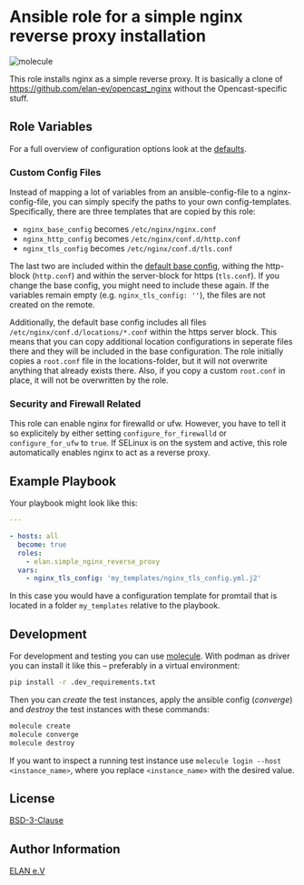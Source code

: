 # Ansible role for a simple nginx reverse proxy installation

![molecule](https://github.com/elan-ev/simple_nginx_reverse_proxy/actions/workflows/molecule.yml/badge.svg)

This role installs nginx as a simple reverse proxy.
It is basically a clone of https://github.com/elan-ev/opencast_nginx without the Opencast-specific stuff.

## Role Variables

For a full overview of configuration options look at the [defaults](defaults/main.yml).

### Custom Config Files

Instead of mapping a lot of variables from an ansible-config-file to a nginx-config-file,
you can simply specify the paths to your own config-templates.
Specifically, there are three templates that are copied by this role:

* `nginx_base_config` becomes `/etc/nginx/nginx.conf`
* `nginx_http_config` becomes `/etc/nginx/conf.d/http.conf`
* `nginx_tls_config` becomes `/etc/nginx/conf.d/tls.conf`

The last two are included within the [default base config](templates/nginx.conf), withing the http-block (`http.conf`) and within the server-block for https (`tls.conf`).
If you change the base config, you might need to include these again.
If the variables remain empty (e.g. `nginx_tls_config: ''`), the files are not created on the remote.

Additionally, the default base config includes all files `/etc/nginx/conf.d/locations/*.conf` within the https server block.
This means that you can copy additional location configurations in seperate files there and they will be included in the base configuration.
The role initially copies a `root.conf` file in the locations-folder, but it will not overwrite anything that already exists there.
Also, if you copy a custom `root.conf` in place, it will not be overwritten by the role.

### Security and Firewall Related

This role can enable nginx for firewalld or ufw.
However, you have to tell it so explicitely by either setting `configure_for_firewalld` or `configure_for_ufw` to `true`.
If SELinux is on the system and active, this role automatically enables nginx to act as a reverse proxy.

## Example Playbook

Your playbook might look like this:

```yaml
---

- hosts: all
  become: true
  roles:
    - elan.simple_nginx_reverse_proxy
  vars:
    - nginx_tls_config: 'my_templates/nginx_tls_config.yml.j2'

```

In this case you would have a configuration template for promtail that is located in a folder `my_templates` relative to the playbook.

## Development

For development and testing you can use [molecule](https://molecule.readthedocs.io/en/latest/).
With podman as driver you can install it like this – preferably in a virtual environment:

```bash
pip install -r .dev_requirements.txt
```

Then you can *create* the test instances, apply the ansible config (*converge*) and *destroy* the test instances with these commands:

```bash
molecule create
molecule converge
molecule destroy
```

If you want to inspect a running test instance use `molecule login --host <instance_name>`, where you replace `<instance_name>` with the desired value.

## License

[BSD-3-Clause](LICENSE)

## Author Information

[ELAN e.V](https://elan-ev.de/)
